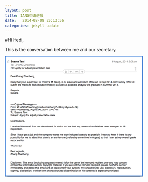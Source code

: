 ```yaml
---
layout: post
title: IANG申请进展
date:   2014-08-08 20:13:56
categories: jekyll update
---
```


#Hi Hedi,

This is the conversation between me and our secretary:

<img src="/assets/chat.png" width="90%">
